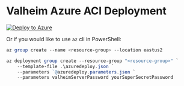 # Valheim Azure ACI Deployment

[![Deploy to Azure](https://aka.ms/deploytoazurebutton)](https://portal.azure.com/#create/Microsoft.Template/uri/https%3A%2F%2Fraw.githubusercontent.com%2Fjtucker%2Fvalheim-aci%2Fmain%2Fazuredeploy.json)

Or if you would like to use `az` cli in PowerShell:

``` powershell
az group create --name <resource-group> --location eastus2

az deployment group create --resource-group "<resource-group>" `
    --template-file .\azuredeploy.json `
    --parameters `@azuredeploy.parameters.json `
    --parameters valheimServerPassword yourSuperSecretPassword 

```
